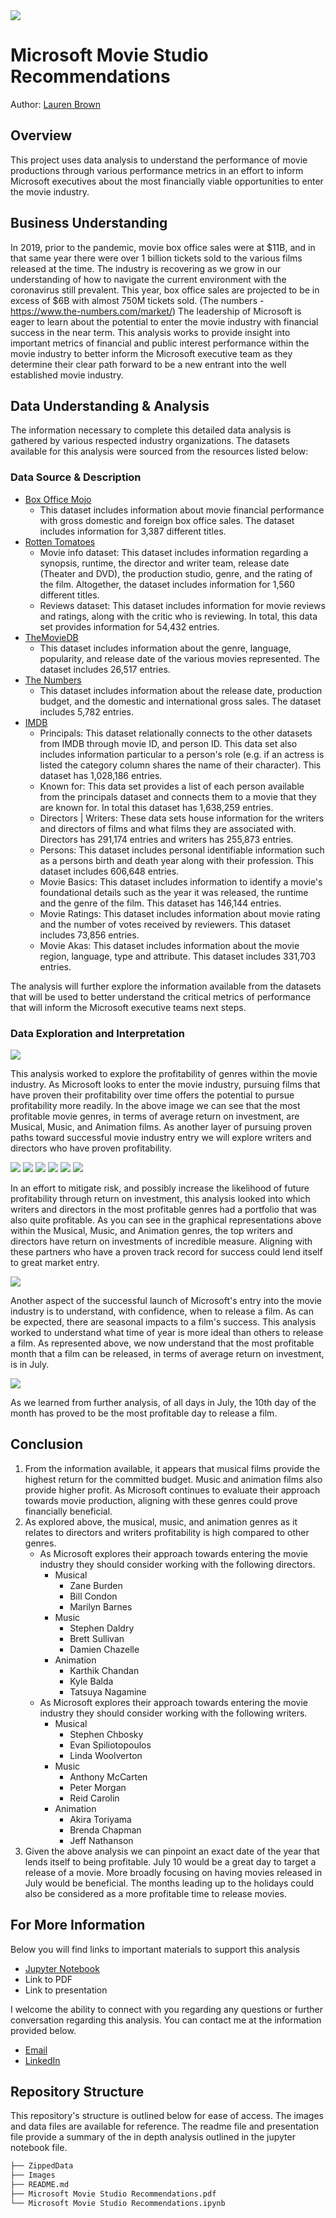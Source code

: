 <img src='Images/Microsoft Studio Logo.png'>

# Microsoft Movie Studio Recommendations

Author: [Lauren Brown](mailto:lauren.elaine86@gmail.com?subject=Microsoft%20Studios%20Project)

## Overview
This project uses data analysis to understand the performance of movie productions through various performance metrics in an effort to inform Microsoft executives about the most financially viable opportunities to enter the movie industry.

## Business Understanding
In 2019, prior to the pandemic, movie box office sales were at $11B, and in that same year there were over 1 billion tickets sold to the various films released at the time. The industry is recovering as we grow in our understanding of how to navigate the current environment with the coronavirus still prevalent. This year, box office sales are projected to be in excess of $6B with almost 750M tickets sold. (The numbers - https://www.the-numbers.com/market/)
The leadership of Microsoft is eager to learn about the potential to enter the movie industry with financial success in the near term. This analysis works to provide insight into important metrics of financial and public interest performance within the movie industry to better inform the Microsoft executive team as they determine their clear path forward to be a new entrant into the well established movie industry.

## Data Understanding & Analysis
The information necessary to complete this detailed data analysis is gathered by various respected industry organizations. The datasets available for this analysis were sourced from the resources listed below:

### Data Source & Description
 - [Box Office Mojo](https://www.boxofficemojo.com)
     * This dataset includes information about movie financial performance with gross domestic and foreign box office sales. The dataset includes information for 3,387 different titles.
 - [Rotten Tomatoes](https://www.rottentomatoes.com)
     * Movie info dataset: This dataset includes information regarding a synopsis, runtime, the director and writer team, release date (Theater and DVD), the production studio, genre, and the rating of the film. Altogether, the dataset includes information for 1,560 different titles.
     * Reviews dataset: This dataset includes information for movie reviews and ratings, along with the critic who is reviewing. In total, this data set provides information for 54,432 entries.
 - [TheMovieDB](https://www.themoviedb.org)
     * This dataset includes information about the genre, language, popularity, and release date of the various movies represented. The dataset includes 26,517 entries.
 - [The Numbers](https://www.the-numbers.com)
     * This dataset includes information about the release date, production budget, and the domestic and international gross sales. The dataset includes 5,782 entries.
 - [IMDB](https://www.imdb.com)
     * Principals: This dataset relationally connects to the other datasets from IMDB through movie ID, and person ID. This data set also includes information particular to a person's role (e.g. if an actress is listed the category column shares the name of their character). This dataset has 1,028,186 entries.
     * Known for: This data set provides a list of each person available from the principals dataset and connects them to a movie that they are known for. In total this dataset has 1,638,259 entries.
     * Directors | Writers: These data sets house information for the writers and directors of films and what films they are associated with. Directors has 291,174 entries and writers has 255,873 entries.
     * Persons: This dataset includes personal identifiable information such as a persons birth and death year along with their profession. This dataset includes 606,648 entries.
     * Movie Basics: This dataset includes information to identify a movie's foundational details such as the year it was released, the runtime and the genre of the film. This dataset has 146,144 entries. 
     * Movie Ratings: This dataset includes information about movie rating and the number of votes received by reviewers. This dataset includes 73,856 entries.
     * Movie Akas: This dataset includes information about the movie region, language, type and attribute. This dataset includes 331,703 entries.

The analysis will further explore the information available from the datasets that will be used to better understand the critical metrics of performance that will inform the Microsoft executive teams next steps.

### Data Exploration and Interpretation

<img src='Images/ROI.png'>

This analysis worked to explore the profitability of genres within the movie industry. As Microsoft looks to enter the movie industry, pursuing films that have proven their profitability over time offers the potential to pursue profitability more readily. In the above image we can see that the most profitable movie genres, in terms of average return on investment, are Musical, Music, and Animation films. As another layer of pursuing proven paths toward successful movie industry entry we will explore writers and directors who have proven profitability.

<img src='Images/Musical_Directors.png'>
<img src='Images/Music_Directors.png'>
<img src='Images/Animation_Directors.png'>
<img src='Images/Musical_Writers.png'>
<img src='Images/Music_Writers.png'>
<img src='Images/Animation_Writers.png'>

In an effort to mitigate risk, and possibly increase the likelihood of future profitability through return on investment, this analysis looked into which writers and directors in the most profitable genres had a portfolio that was also quite profitable. As you can see in the graphical representations above within the Musical, Music, and Animation genres, the top writers and directors have return on investments of incredible measure. Aligning with these partners who have a proven track record for success could lend itself to great market entry.

<img src='Images/Month.png'>

Another aspect of the successful launch of Microsoft's entry into the movie industry is to understand, with confidence, when to release a film. As can be expected, there are seasonal impacts to a film's success. This analysis worked to understand what time of year is more ideal than others to release a film. As represented above, we now understand that the most profitable month that a film can be released, in terms of average return on investment, is in July. 

<img src='Images/Day.png'>

As we learned from further analysis, of all days in July, the 10th day of the month has proved to be the most profitable day to release a film.

## Conclusion

 1. From the information available, it appears that musical films provide the highest return for the committed budget. Music and animation films also provide higher profit. As Microsoft continues to evaluate their approach towards movie production, aligning with these genres could prove financially beneficial.
 2. As explored above, the musical, music, and animation genres as it relates to directors and writers profitability is high compared to other genres. 
     - As Microsoft explores their approach towards entering the movie industry they should consider working with the following directors.
         - Musical
             - Zane Burden
             - Bill Condon
             - Marilyn Barnes
         - Music
             - Stephen Daldry
             - Brett Sullivan
             - Damien Chazelle
         - Animation
             - Karthik Chandan
             - Kyle Balda
             - Tatsuya Nagamine
     - As Microsoft explores their approach towards entering the movie industry they should consider working with the following writers.
         - Musical
             - Stephen Chbosky
             - Evan Spiliotopoulos
             - Linda Woolverton
         - Music
             - Anthony McCarten
             - Peter Morgan
             - Reid Carolin
         - Animation
             - Akira Toriyama
             - Brenda Chapman
             - Jeff Nathanson
 3. Given the above analysis we can pinpoint an exact date of the year that lends itself to being profitable. July 10 would be a great day to target a release of a movie. More broadly focusing on having movies released in July would be beneficial. The months leading up to the holidays could also be considered as a more profitable time to release movies.

## For More Information
Below you will find links to important materials to support this analysis
 - [Jupyter Notebook](https://github.com/LaurenElaine/dsc-phase-1-project-v2-4/blob/master/Microsoft%20Movie%20Studio%20Recommendations.ipynb)
 - Link to PDF
 - Link to presentation

I welcome the ability to connect with you regarding any questions or further conversation regarding this analysis. You can contact me at the information provided below.
 - [Email](mailto:lauren.elaine86@gmail.com?subject=Microsoft%20Studios%20Project)
 - [LinkedIn](https://www.linkedin.com/in/lauren-brown-97944722a/)

## Repository Structure
This repository's structure is outlined below for ease of access. The images and data files are available for reference. The readme file and presentation file provide a summary of the in depth analysis outlined in the jupyter notebook file. 

```bash
├── ZippedData
├── Images
├── README.md
├── Microsoft Movie Studio Recommendations.pdf
└── Microsoft Movie Studio Recommendations.ipynb
```